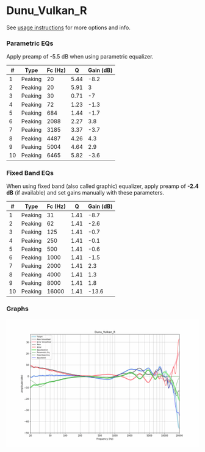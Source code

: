 # Dunu_Vulkan_R
See [usage instructions](https://github.com/jaakkopasanen/AutoEq#usage) for more options and info.

### Parametric EQs
Apply preamp of -5.5 dB when using parametric equalizer.

|   # | Type    |   Fc (Hz) |    Q |   Gain (dB) |
|-----|---------|-----------|------|-------------|
|   1 | Peaking |        20 | 5.44 |        -8.2 |
|   2 | Peaking |        20 | 5.91 |         3   |
|   3 | Peaking |        30 | 0.71 |        -7   |
|   4 | Peaking |        72 | 1.23 |        -1.3 |
|   5 | Peaking |       684 | 1.44 |        -1.7 |
|   6 | Peaking |      2088 | 2.27 |         3.8 |
|   7 | Peaking |      3185 | 3.37 |        -3.7 |
|   8 | Peaking |      4487 | 4.26 |         4.3 |
|   9 | Peaking |      5004 | 4.64 |         2.9 |
|  10 | Peaking |      6465 | 5.82 |        -3.6 |

### Fixed Band EQs
When using fixed band (also called graphic) equalizer, apply preamp of **-2.4 dB** (if available) and set gains manually with these parameters.

|   # | Type    |   Fc (Hz) |    Q |   Gain (dB) |
|-----|---------|-----------|------|-------------|
|   1 | Peaking |        31 | 1.41 |        -8.7 |
|   2 | Peaking |        62 | 1.41 |        -2.6 |
|   3 | Peaking |       125 | 1.41 |        -0.7 |
|   4 | Peaking |       250 | 1.41 |        -0.1 |
|   5 | Peaking |       500 | 1.41 |        -0.6 |
|   6 | Peaking |      1000 | 1.41 |        -1.5 |
|   7 | Peaking |      2000 | 1.41 |         2.3 |
|   8 | Peaking |      4000 | 1.41 |         1.3 |
|   9 | Peaking |      8000 | 1.41 |         1.8 |
|  10 | Peaking |     16000 | 1.41 |       -13.6 |

### Graphs
![](./Dunu_Vulkan_R.png)
